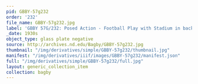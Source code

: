 ```yaml
---
pid: GBBY-57g232
order: '232'
file_name: GBBY-57g232.jpg
label: 'GBBY 57G/232: Posed Action - Football Play with Stadium in background - c1930s'
_date: 1930s
object_type: glass plate negative
source: http://archives.nd.edu/Bagby/GBBY-57g232.jpg
thumbnail: "/img/derivatives/simple/GBBY-57g232/thumbnail.jpg"
manifest: "/img/derivatives/iiif/images/GBBY-57g232/manifest.json"
full: "/img/derivatives/simple/GBBY-57g232/full.jpg"
layout: generic_collection_item
collection: bagby
---
```

